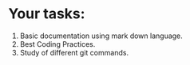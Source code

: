 # Your tasks:

1. Basic documentation using mark down language.
2. Best Coding Practices.
3. Study of different git commands.
